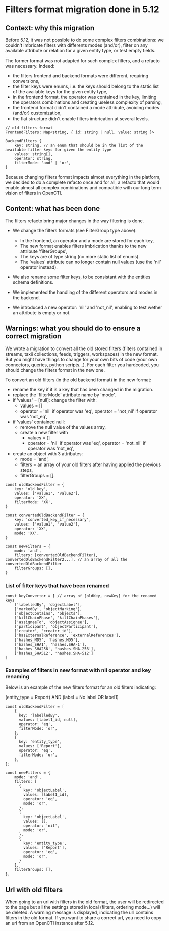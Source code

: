 # Filters format migration done in 5.12

## Context: why this migration

Before 5.12, it was not possible to do some complex filters combinations: we couldn't imbricate filters with differents modes (and/or), filter on any available attribute or relation for a given entity type, or test empty fields.

The former format was not adapted for such complex filters, and a refacto was necessary.
Indeed:
- the filters frontend and backend formats were different, requiring conversions,
- the filter keys were enums, i.e. the keys should belong to the static list of the available keys for the given entity type,
- in the frontend format, the operator was contained in the key, limiting the operators combinations and creating useless complexity of parsing,
- the frontend format didn't contained a mode attribute, avoiding modes (and/or) customization,
- the flat structure didn't enable filters imbrication at several levels.

```
// old filters format
FrontendFilters: Map<string, { id: string | null, value: string }>

BackendFilters {
    key: string, // an enum that should be in the list of the available filter keys for given the entity type
    values: string[],
    operator: string,
    filterMode: 'and' | 'or',
}
```

Because changing filters format impacts almost everything in the platform, we decided to do a complete refacto once and for all, a refacto that would enable almost all complex combinations and compatible with our long term vision of filters in OpenCTI.

## Content: what has been done

The filters refacto bring major changes in the way filtering is done.

- We change the filters formats (see FilterGroup type above):
    - In the frontend, an operator and a mode are stored for each key,
    - The new format enables filters imbrication thanks to the new attribute 'filterGroups',
    - The keys are of type string (no more static list of enums).
    - The 'values' attribute can no longer contain null values (use the 'nil' operator instead).

- We also rename some filter keys, to be consistant with the entities schema definitions.

- We implemented the handling of the different operators and modes in the backend.

- We introduced a new operator: 'nil' and 'not_nil', enabling to test wether an attribute is empty or not.

## Warnings: what you should do to ensure a correct migration

We wrote a migration to convert all the old stored filters (filters contained in streams, taxii collections, feeds, triggers, workspaces) in the new format.
But you might have things to change for your own bits of code (your own connectors, queries, python scripts...). For each filter you hardcoded, you should change the filters format in the new one.

To convert an old filters (in the old backend format) in the new format:
- rename the key if it is a key that has been changed in the migration.
- replace the 'filterMode' attribute name by 'mode'.
- if 'values' = [null]: change the filter with:
    - values = []
    - operator = 'nil' if operator was 'eq', operator = 'not_nil' if operator was 'not_eq',
- if 'values' contained null:
    - remove the null value of the values array,
    - create a new filter with
        - values = []
        - operator = 'nil' if operator was 'eq', operator = 'not_nil' if operator was 'not_eq',
- create an object with 3 attributes:
    - mode = 'and',
    - filters = an array of your old filters after having applied the previous steps,
    - filterGroups = [].
```
const oldBackendFilter = {
    key: 'old_key',
    values: ['value1', 'value2'],
    operator: 'XX',
    filterMode: 'XX',
}

const convertedOldBackendFilter = {
    key: 'converted_key_if_necessary',
    values: ['value1', 'value2'],
    operator: 'XX',
    mode: 'XX',
}

const newFilters = {
    mode: 'and',
    filters: [convertedOldBackendFilter1, convertedOldBackendFilter2...], // an array of all the convertedOldBackendFilter
    filterGroups: [],
}
```


### List of filter keys that have been renamed
```
const keyConvertor = [ // array of [oldKey, newKey] for the renamed keys
    ['labelledBy', 'objectLabel'],
    ['markedBy', 'objectMarking'],
    ['objectContains', 'objects'],
    ['killChainPhase', 'killChainPhases'],
    ['assigneeTo', 'objectAssignee'],
    ['participant', 'objectParticipant'],
    ['creator', 'creator_id'],
    ['hasExternalReference', 'externalReferences'],
    ['hashes_MD5', 'hashes.MD5'],
    ['hashes_SHA1', 'hashes.SHA-1'],
    ['hashes_SHA256', 'hashes.SHA-256'],
    ['hashes_SHA512', 'hashes.SHA-512']
]
```

### Examples of filters in new format with nil operator and key renaming

Below is an example of the new filters format for an old filters indicating:

(entity_type = Report) AND (label = No label OR label1)

```
const oldBackendFilter = [
    {
      key: 'labelledBy',
      values: [label1_id, null],
      operator: 'eq',
      filterMode: 'or',
    },
    {
      key: 'entity_type',
      values: ['Report'],
      operator: 'eq',
      filterMode: 'or',
    },
];

const newFilters = {
    mode: 'and',
    filters: [
      {
        key: 'objectLabel',
        values: [label1_id],
        operator: 'eq',
        mode: 'or',
      },
      {
        key: 'objectLabel',
        values: [],
        operator: 'nil',
        mode: 'or',
      },
      {
        key: 'entity_type',
        values: ['Report'],
        operator: 'eq',
        mode: 'or',
      }
    ],
    filterGroups: [],
};
```

## Url with old filters
When going to an url with filters in the old format, the user will be redirected to the page but all the settings stored in local (filters, ordering mode...) will be deleted. A warning message is displayed, indicating the url contains filters in the old format.
If you want to share a correct url, you need to copy an url from an OpenCTI instance after 5.12.